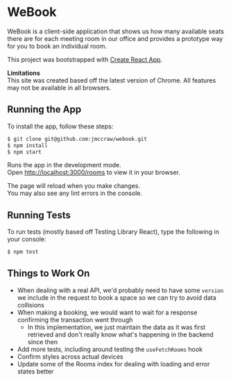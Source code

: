 # WeBook

WeBook is a client-side application that shows us how many available seats there are for each meeting room in our office and provides a prototype way for you to book an individual room.

This project was bootstrapped with [Create React App](https://github.com/facebook/create-react-app).

**Limitations**\
This site was created based off the latest version of Chrome. All features may not be available in all browsers.

## Running the App

To install the app, follow these steps:

```bash
$ git clone git@github.com:jmccraw/webook.git
$ npm install
$ npm start
```

Runs the app in the development mode.\
Open [http://localhost:3000/rooms](http://localhost:3000/rooms) to view it in your browser.

The page will reload when you make changes.\
You may also see any lint errors in the console.

## Running Tests

To run tests (mostly based off Testing Library React), type the following in your console:

```bash
$ npm test
```

## Things to Work On
* When dealing with a real API, we'd probably need to have some `version` we include in the request to book a space so we can try to avoid data collisions
* When making a booking, we would want to wait for a response confirming the transaction went through
  * In this implementation, we just maintain the data as it was first retrieved and don't really know what's happening in the backend since then
* Add more tests, including around testing the `useFetchRooms` hook
* Confirm styles across actual devices
* Update some of the Rooms index for dealing with loading and error states better
